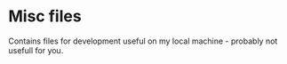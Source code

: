 # Misc files

Contains files for development useful on my local machine - probably not
usefull for you.
